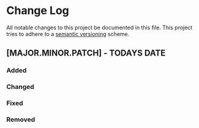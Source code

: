 # Change Log
All notable changes to this project be documented in this file. This project tries to adhere to a [semantic versioning](https://semver.org/) scheme.

## [MAJOR.MINOR.PATCH] - TODAYS DATE
### Added

### Changed

### Fixed

### Removed

